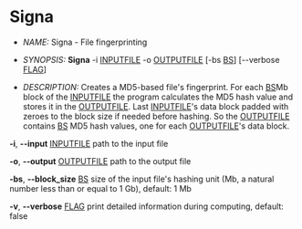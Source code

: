 # Signa

* _NAME:_ Signa - File fingerprinting</ins>

* _SYNOPSIS:_ **Signa** -i <ins>INPUTFILE</ins> -o <ins>OUTPUTFILE</ins> [-bs <ins>BS</ins>] [--verbose <ins>FLAG</ins>]</ins>

* _DESCRIPTION:_ Creates a MD5-based file's fingerprint. For each <ins>BS</ins>Mb block of the <ins>INPUTFILE</ins> the program calculates the MD5 hash value and stores it in the <ins>OUTPUTFILE</ins>. Last <ins>INPUTFILE</ins>'s data block padded with zeroes to the block size if needed before hashing. So the <ins>OUTPUTFILE</ins> contains <ins>BS</ins> MD5 hash values, one for each <ins>OUTPUTFILE</ins>'s data block.</ins>


**-i**, **--input** <ins>INPUTFILE</ins></ins>
	path to the input file</ins>


**-o**, **--output** <ins>OUTPUTFILE</ins></ins>
	path to the output file</ins>


**-bs**, **--block_size** <ins>BS</ins></ins>
	size of the input file's hashing unit (Mb, a natural number less than or equal to 1 Gb), default: 1 Mb</ins>


**-v**, **--verbose** <ins>FLAG</ins></ins>
	print detailed information during computing, default: false</ins>


